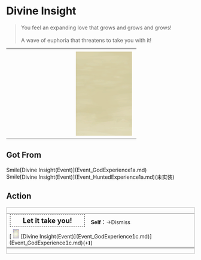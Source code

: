 # Divine Insight  
> You feel an expanding love that grows and grows and grows!<br><br>A wave of euphoria that threatens to take you with it!  
  
<table class="table table-bordered" data-toggle="table"  data-show-header="false"><thead style="display:none"><tr ><th  style="width:50%;text-align:left;vertical-align:top;"  data-sortable="true"  >title</th><th  style="width:50%;text-align:left;vertical-align:top;"  ></th></tr></thead><tr ><td  style="width:50%;text-align:left;vertical-align:top;"  ></td><td  style="width:50%;text-align:left;vertical-align:top;"  ><div style="float:right; margin:5px"><div class="gamecard" style="width:150px; height:225px;"><a href="Event_GodExperience1b.md" style="color:black"><img class="bg" decoding="async" src="Sprite/BG_SandFront.png" href="a.md" style="max-width:150px;max-height:225px;"><img decoding="async" src="Sprite/God.png" class="cardimageNoBack" style="transform: translate(-50%, 0%) scale(0.4398826979472141);"><span style="font-size: 25px;">Divine Insight</span></a></div></div></td></tr></tbody></table>  
  
## Got From  
<div style="display:inline-block"><div class="gamedatalist" style="text-align:left;min-width:200px;min-height:0px;"><div style="display:inline-block"><div style="display:inline-block;vertical-align:middle;">Smile</div><div style="display:inline-block;vertical-align:middle;">[Divine Insight(Event)](Event_GodExperience1a.md)</div></div></div><div class="gamedatalist" style="text-align:left;min-width:200px;min-height:0px;"><div style="display:inline-block"><div style="display:inline-block;vertical-align:middle;">Smile</div><div style="display:inline-block;vertical-align:middle;">[Divine Insight(Event)](Event_HuntedExperience1a.md)(未实装)</div></div></div></div>  
  
## Action  
<div  style="border:1px solid #BBB"><table><tr><td rowspan="2" style="width:200px;text-align:center;font-size:1.3em;font-weight:bold"><div style="padding:5px;border:1px dashed #333"><div>Let it take you!</div></div></td><td></td></tr><tr><td><b>Self：</b>→Dismiss</td></tr><tr><td colspan="2">[<div style="width:25px;display:inline-block;text-align:center"><img decoding="async" src="Sprite/God.png" href="a.md" style="max-width:25px;max-height:25px;"></div>[Divine Insight(Event)](Event_GodExperience1c.md)](Event_GodExperience1c.md)(<span style="font-family:ui-monospace"><b>+1</b></span>)</td></tr></table></div>  
  
  


<script>document.title="Divine Insight - Card Survival Wiki";</script>